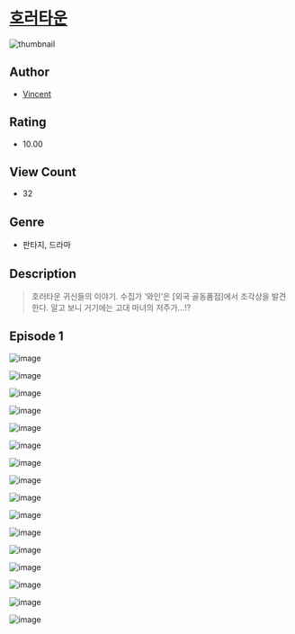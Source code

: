 # [호러타운](https://comic.naver.com/challenge/list?titleId=810827)
![thumbnail](https://image-comic.pstatic.net/user_contents_data/challenge_comic/2023/05/24/271580/upload_3474301929098864184_480x623.jpeg)

## Author
- [Vincent](https://comic.naver.com/artistTitle?id=271580)

## Rating
- 10.00

## View Count
- 32

## Genre
- 판타지, 드라마

## Description
> 호러타운 귀신들의 이야기. 수집가 ‘와인’은 [외국 골동품점]에서 조각상을 발견한다. 알고 보니 거기에는 고대 마녀의 저주가...!?


## Episode 1
![image](https://image-comic.pstatic.net/user_contents_data/challenge_comic/2023/05/25/271580/upload_7293923984992789808.jpeg)

![image](https://image-comic.pstatic.net/user_contents_data/challenge_comic/2023/05/24/271580/upload_7005693604680577078.jpeg)

![image](https://image-comic.pstatic.net/user_contents_data/challenge_comic/2023/05/24/271580/upload_4063145603817157171.jpeg)

![image](https://image-comic.pstatic.net/user_contents_data/challenge_comic/2023/05/24/271580/upload_3618136737395062834.jpeg)

![image](https://image-comic.pstatic.net/user_contents_data/challenge_comic/2023/05/24/271580/upload_3619033950962595129.jpeg)

![image](https://image-comic.pstatic.net/user_contents_data/challenge_comic/2023/05/24/271580/upload_3990862395250663991.jpeg)

![image](https://image-comic.pstatic.net/user_contents_data/challenge_comic/2023/05/24/271580/upload_7291951456854499893.jpeg)

![image](https://image-comic.pstatic.net/user_contents_data/challenge_comic/2023/05/24/271580/upload_3690530781923599928.jpeg)

![image](https://image-comic.pstatic.net/user_contents_data/challenge_comic/2023/05/24/271580/upload_4134641128386933604.jpeg)

![image](https://image-comic.pstatic.net/user_contents_data/challenge_comic/2023/05/24/271580/upload_7005407740146823223.jpeg)

![image](https://image-comic.pstatic.net/user_contents_data/challenge_comic/2023/05/24/271580/upload_4051327846683586659.jpeg)

![image](https://image-comic.pstatic.net/user_contents_data/challenge_comic/2023/05/24/271580/upload_3904959768713900339.jpeg)

![image](https://image-comic.pstatic.net/user_contents_data/challenge_comic/2023/05/24/271580/upload_7148675192714387760.jpeg)

![image](https://image-comic.pstatic.net/user_contents_data/challenge_comic/2023/05/24/271580/upload_7364060733123278947.jpeg)

![image](https://image-comic.pstatic.net/user_contents_data/challenge_comic/2023/05/24/271580/upload_4049917177576632889.jpeg)

![image](https://image-comic.pstatic.net/user_contents_data/challenge_comic/2023/05/24/271580/upload_4051324535381254706.jpeg)
